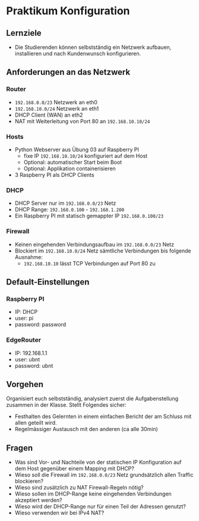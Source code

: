 # Praktikum Konfiguration

## Lernziele

- Die Studierenden können selbstständig ein Netzwerk aufbauen, installieren und nach Kundenwunsch konfigurieren.

## Anforderungen an das Netzwerk

### Router
- `192.168.0.0/23` Netzwerk an eth0
- `192.168.10.0/24` Netzwerk an eth1
- DHCP Client (WAN) an eth2
- NAT mit Weiterleitung von Port 80 an `192.168.10.10/24`

### Hosts
- Python Webserver aus Übung 03 auf Raspberry PI 
  - fixe IP `192.168.10.10/24` konfiguriert auf dem Host
  - Optional: automatischer Start beim Boot
  - Optional: Applikation containerisieren
- 3 Raspberry PI als DHCP Clients

### DHCP
- DHCP Server nur im `192.168.0.0/23` Netz
- DHCP Range: `192.168.0.100` - `192.168.1.200`
- Ein Raspberry PI mit statisch gemappter IP `192.168.0.100/23`

### Firewall
- Keinen eingehenden Verbindungsaufbau im `192.168.0.0/23` Netz
- Blockiert im `192.168.10.0/24` Netz sämtliche Verbindungen bis folgende Ausnahme:
  - `192.168.10.10` lässt TCP Verbindungen auf Port 80 zu

## Default-Einstellungen

### Raspberry PI
- IP: DHCP
- user: pi
- password: password

### EdgeRouter
- IP: 192.168.1.1
- user: ubnt
- password: ubnt

## Vorgehen

Organisiert euch selbstständig, analysiert zuerst die Aufgabenstellung zusammen in der Klasse.
Stellt Folgendes sicher:
- Festhalten des Gelernten in einem einfachen Bericht der am Schluss mit allen geteilt wird.
- Regelmässiger Austausch mit den anderen (ca alle 30min)

## Fragen
- Was sind Vor- und Nachteile von der statischen IP Konfiguration auf dem Host gegenüber einem Mapping mit DHCP?
- Wieso soll die Firewall im `192.168.0.0/23` Netz grundsätzlich allen Traffic blockieren?
- Wieso sind zusätzlich zu NAT Firewall-Regeln nötig?
- Wieso sollen im DHCP-Range keine eingehenden Verbindungen akzeptiert werden?
- Wieso wird der DHCP-Range nur für einen Teil der Adressen genutzt?
- Wieso verwenden wir bei IPv4 NAT?